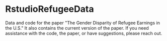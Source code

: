 # RstudioRefugeeData
Data and code for the paper "The Gender Disparity of Refugee Earnings in the U.S." It also contains the current version of the paper. If you need assistance with the code, the paper, or have suggestions, please reach out. 

